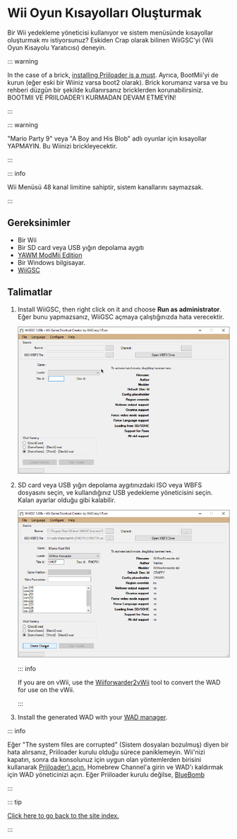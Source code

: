 # Wii Oyun Kısayolları Oluşturmak

Bir Wii yedekleme yöneticisi kullanıyor ve sistem menüsünde kısayollar oluşturmak mı istiyorsunuz? Eskiden Crap olarak bilinen WiiGSC'yi (Wii Oyun Kısayolu Yaratıcısı) deneyin.

::: warning

In the case of a brick, [installing Priiloader is a must](/priiloader). Ayrıca, BootMii'yi de kurun (eğer eski bir Wiiniz varsa boot2 olarak). Brick korumanız varsa ve bu rehberi düzgün bir şekilde kullanırsanız bricklerden korunabilirsiniz. BOOTMII VE PRIILOADER'I KURMADAN DEVAM ETMEYİN!

:::

::: warning

"Mario Party 9" veya "A Boy and His Blob" adlı oyunlar için kısayollar YAPMAYIN. Bu Wiinizi brickleyecektir.

:::

::: info

Wii Menüsü 48 kanal limitine sahiptir, sistem kanallarını saymazsak.

:::

## Gereksinimler

- Bir Wii
- Bir SD card veya USB yığın depolama aygıtı
- [YAWM ModMii Edition](yawmme)
- Bir Windows bilgisayar.
- [WiiGSC](https://wiidatabase.de/downloads/pc-tools/wiigsc-ehemals-crap/)

## Talimatlar

1. Install WiiGSC, then right click on it and choose **Run as administrator**. Eğer bunu yapmazsanız, WiiGSC açmaya çalıştığınızda hata verecektir.

   ![](/images/desktop-apps/wiigsc/wiigsc-home.png)

2. SD card veya USB yığın depolama aygıtınızdaki ISO veya WBFS dosyasını seçin, ve kullandığınız USB yedekleme yöneticisini seçin. Kalan ayarlar olduğu gibi kalabilir.

   ![](/images/desktop-apps/wiigsc/wiigsc-selection.png)

   ::: info

   If you are on vWii, use the [Wiiforwarder2vWii](https://gbatemp.net/download/wiiforwarder2vwii-wii-forwarder-to-vwii-wii-u-forwarder-converter-beta-version.37254/) tool to convert the WAD for use on the vWii.

   :::

3. Install the generated WAD with your [WAD manager](yawmme).

::: info

Eğer "The system files are corrupted" (Sistem dosyaları bozulmuş) diyen bir hata alırsanız, Priiloader kurulu olduğu sürece paniklemeyin. Wii'nizi kapatın, sonra da konsolunuz için uygun olan yöntemlerden birisini kullanarak [Priiloader'ı açın.](priiloader#section-iii---entering-priiloader) Homebrew Channel'a girin ve WAD'ı kaldırmak için WAD yöneticinizi açın. Eğer Priiloader kurulu değilse, [BlueBomb](bluebomb)

:::

::: tip

[Click here to go back to the site index.](site-navigation)

:::

